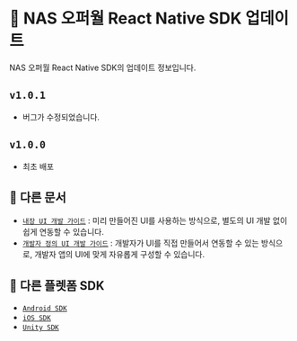 # 📝 NAS 오퍼월 React Native SDK 업데이트
NAS 오퍼월 React Native SDK의 업데이트 정보입니다.

## `v1.0.1`
  - 버그가 수정되었습니다.

## `v1.0.0`
  - 최초 배포

## 📖 다른 문서
- [`내장 UI 개발 가이드`](Guide.Embed.md) : 미리 만들어진 UI를 사용하는 방식으로, 별도의 UI 개발 없이 쉽게 연동할 수 있습니다.
- [`개발자 정의 UI 개발 가이드`](Guide.Custom.md) : 개발자가 UI를 직접 만들어서 연동할 수 있는 방식으로, 개발자 앱의 UI에 맞게 자유롭게 구성할 수 있습니다.

## 🔗 다른 플렛폼 SDK
- [`Android SDK`](https://github.com/mafin-global/nas-offerwall-android)
- [`iOS SDK`](https://github.com/mafin-global/nas-offerwall-ios)
- [`Unity SDK`](https://github.com/mafin-global/nas-offerwall-unity)
